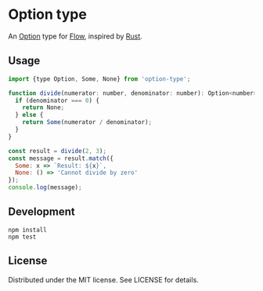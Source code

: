 # Option type

An [Option] type for [Flow], inspired by [Rust].

[Option]: https://en.wikipedia.org/wiki/Option_type
[Flow]: https://flow.org
[Rust]: https://doc.rust-lang.org/std/option/index.html

## Usage

```js
import {type Option, Some, None} from 'option-type';

function divide(numerator: number, denominator: number): Option<number> {
  if (denominator === 0) {
    return None;
  } else {
    return Some(numerator / denominator);
  }
}

const result = divide(2, 3);
const message = result.match({
  Some: x => `Result: ${x}`,
  None: () => 'Cannot divide by zero'
});
console.log(message);
```

## Development

```
npm install
npm test
```

## License

Distributed under the MIT license. See LICENSE for details.
